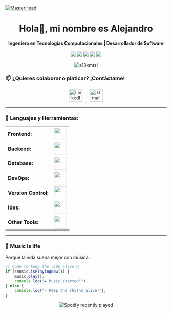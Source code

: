 <!-- Gif Mario -->
[![MasterHead](https://user-images.githubusercontent.com/10498744/210012254-234538ff-d198-48aa-8964-37e6fd45d227.gif)](https://rishavchanda.io)

<h1 align="center">Hola👋, mi nombre es Alejandro </h1>
<h4 align="center">Ingeniero en Tecnologías Computacionales | Desarrollador de Software </h4>

<div align="center">
  <img src= "http://github-profile-summary-cards.vercel.app/api/cards/profile-details?username=A13xMtzL&theme=monokai"/>
  <img src= "http://github-profile-summary-cards.vercel.app/api/cards/repos-per-language?username=A13xMtzL&theme=monokai"/>
  <img src= "http://github-profile-summary-cards.vercel.app/api/cards/most-commit-language?username=A13xMtzL&theme=monokai"/>
  <img src= "http://github-profile-summary-cards.vercel.app/api/cards/stats?username=A13xMtzL&theme=monokai"/>
  <img src= "http://github-profile-summary-cards.vercel.app/api/cards/productive-time?username=A13xMtzL&theme=monokai&utcOffset=8"/>
  <p><img src="https://github-readme-streak-stats.herokuapp.com/?user=a13xmtzl&theme=monokai" alt="a13xmtzl" /></p>
</div>

<h3 align="left">📫 ¿Quieres colaborar o platicar? ¡Contáctame!</h3>
<div align="center">
    <a href="https://linkedin.com/in/alejandro-martínez-luna-06371a23a" target="_blank">
        <img height="40" src="https://skillicons.dev/icons?i=linkedin" alt="LinkedIn" style="margin: 0 10px;"/>
    </a>
    <a href="mailto:ale.mtz.luna27@gmail.com" target="_blank">
        <img height="40" src="https://skillicons.dev/icons?i=gmail" alt="Gmail" style="margin: 0 10px;"/>
    </a>
</div>

------
<h3 align="left">🚀 Lenguajes y Herramientas:</h3>
<table>
    <tr>
        <td style="font-weight: bold; padding-right: 10px; vertical-align: center;">Frontend:</td>
        <td><img height="40" src="https://skillicons.dev/icons?i=react,tailwindcss,figma,html,css,js,ts"/></td>
    </tr>
    <tr>
        <td style="font-weight: bold; padding-right: 10px; vertical-align: center; border: none;">Backend:</td>
        <td><img height="40" src="https://skillicons.dev/icons?i=python,nodejs,flask,express,nestjs"/></td>
    </tr>
    <tr>
        <td style="font-weight: bold; padding-right: 10px; vertical-align: center; border: none;">Database:</td>
        <td><img height="40" src="https://skillicons.dev/icons?i=mysql,mongodb"/></td>
    </tr>
    <tr>
        <td style="font-weight: bold; padding-right: 10px; vertical-align: center; border: none;">DevOps:</td>
        <td><img height="40" src="https://skillicons.dev/icons?i=docker"/></td>
    </tr>
    <tr>
        <td style="font-weight: bold; padding-right: 10px; vertical-align: center; border: none;">Version Control:</td>
        <td><img height="40" src="https://skillicons.dev/icons?i=git,github"/></td>
    </tr>
    <tr>
        <td style="font-weight: bold; padding-right: 10px; vertical-align: center; border: none;">Ides:</td>
        <td><img height="40" src="https://skillicons.dev/icons?i=vscode,visualstudio"/></td>
    </tr>
    <tr>
        <td style="font-weight: bold; padding-right: 10px; vertical-align: center; border: none;">Other Tools:</td>
        <td><img height="40" src="https://skillicons.dev/icons?i=cpp,npm,notion,bash"/></td>
    </tr>
</table>

------

<h3 align="left">🎵 Music is life </h3>
Porque la vida suena mejor con música:  

```typescript
// Code to keep the vibe alive 🎵
if (!music.isPlayingNow()) {
    music.play();
    console.log("▶️ Music started!");
} else {
    console.log("🎶 Keep the rhythm alive!");
}

```

<div align="center">

![Spotify recently played](https://spotify-recently-played-readme.vercel.app/api?user=12161932379&width=420&count=5&unique=true)
</div>
